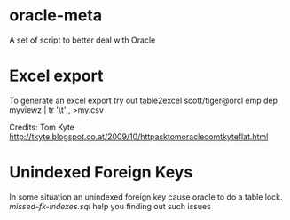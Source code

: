 oracle-meta
===========

A set of script to better deal with Oracle

Excel export
=============
To generate an excel export try out
table2excel  scott/tiger@orcl emp dep myviewz | tr '\t' \, >my.csv

Credits: Tom Kyte 
http://tkyte.blogspot.co.at/2009/10/httpasktomoraclecomtkyteflat.html



Unindexed Foreign Keys
==========================
In some situation an unindexed foreign key cause oracle to do a table lock.
*missed-fk-indexes.sql* help you finding out such issues


